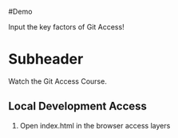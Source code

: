 #Demo

Input the key factors of Git Access!


# Subheader

Watch the Git Access Course.

## Local Development Access

1. Open index.html in the browser access layers
